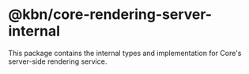 # @kbn/core-rendering-server-internal

This package contains the internal types and implementation for Core's server-side rendering service.
